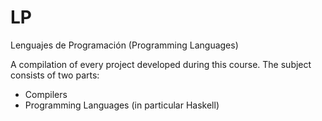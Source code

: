 LP
==
Lenguajes de Programación (Programming Languages)

A compilation of every project developed during this course.
The subject consists of two parts:
- Compilers
- Programming Languages (in particular Haskell)
